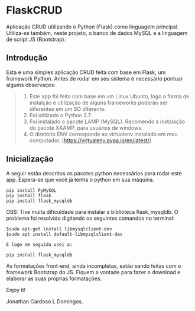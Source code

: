 # FlaskCRUD
Aplicação CRUD utilizando o Python (Flask) como linguagem principal. Utiliza-se também, neste projeto, o banco de dados MySQL e a linguagem de script JS (Bootstrap). 

## Introdução
Esta é uma simples aplicação CRUD feita com base em Flask, um framework Python. Antes de rodar em seu sistema é necessário pontuar algums observaçes:
>1. Este app foi feito com base em um Linux Ubunto, logo a forma de instalção e utilização de alguns frameworks poderão ser diferentes em um SO diferente. 
>2. Foi utilizado o Python 3.7
>3. Foi instalado o pacote LAMP (MySQL). Recomendo a instalação do pacote XAAMP, para usuários de windows. 
>4. O diretório ENV corresponde ao virtualenv instalado em meu computador. (https://virtualenv.pypa.io/en/latest/)

## Inicialização
A seguir estão descritos os pacotes python necessários para rodar este app. Espera-se que você já tenha o python em sua máquina. 

```
pip install PyMySQL
pip install flask
pip install flask_mysqldb
```
OBS: Tive muita dificuldade para instalar a biblioteca flask_mysqldb. O problema foi resolvido digitando os seguintes comandos no terminal:

```
$sudo apt-get install libmysqlclient-dev
$sudo apt install default-libmysqlclient-dev

E logo em seguida usei o:

pip install flask_mysqldb
```
As formatações front-end, ainda incompletas, estão sendo feitas com o framework Bootstrap do JS. 
Fiquem a vontade para fazer o download e elaborar as suas próprias formatações. 

Enjoy it!

Jonathan Cardoso L Domingos. 